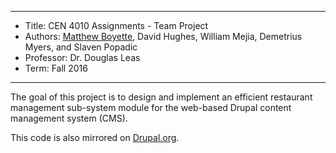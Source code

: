 *******************************************************************

* Title:     CEN 4010 Assignments - Team Project
* Authors:  [Matthew Boyette](mailto:Dyndrilliac@gmail.com), David Hughes, William Mejia, Demetrius Myers, and Slaven Popadic
* Professor: Dr. Douglas Leas
* Term:      Fall 2016

*******************************************************************

The goal of this project is to design and implement an efficient restaurant management sub-system module for the web-based Drupal content management system (CMS).

This code is also mirrored on [Drupal.org](https://www.drupal.org/sandbox/dyndrilliac/2798295).

